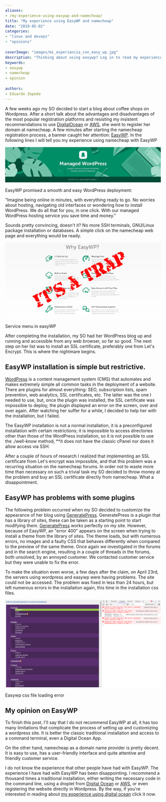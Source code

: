 ```yaml
---
aliases:
- /my-experience-using-easywp-and-namecheap/
title: "My experience using EasyWP and namecheap"
date: "2019-05-02"
categories:
- "linux and devops"
- "opinions"

coverImage: "images/mi_experiencia_con_easy_wp.jpg"
description: "Thinking about using easywp? Log in to read my experience using easywp application to host a blog on namecheap."
keywords:
- easywp
- namecheap
- opinion

authors:
- Eduardo Zepeda
---
```


A few weeks ago my SO decided to start a blog about coffee shops on Wordpress. After a short talk about the advantages and disadvantages of the most popular registration platforms and resisting my insistent recommendations to use [DigitalOcean](https://m.do.co/c/a22240ebb8e7#?) or [AWS](https://aws.amazon.com/), she went to register her domain at namecheap. A few minutes after starting the namecheap registration process, a banner caught her attention: [EasyWP](https://www.easywp.com/). In the following lines I will tell you my experience using namecheap with EasyWP

![easywp advertising image](images/EasyWP.png)

EasyWP promised a smooth and easy WordPress deployment:

"Imagine being online in minutes, with everything ready to go. No worries about hosting, navigating old interfaces or wondering how to install WordPress. We do all that for you, in one click. With our managed WordPress hosting service you save time and money."

Sounds pretty convincing, doesn't it? No more SSH terminals, GNU/Linux package installation or databases. A simple click on the namecheap web page and everything would be ready.

![The namecheap service menu](images/whyEasyWP.jpg)

Service menu in easyWP

After completing the installation, my SO had her WordPress blog up and running and accessible from any web browser, so far so good. The next step on her list was to install an SSL certificate, preferably one from Let's Encrypt. This is where the nightmare begins.

## EasyWP installation is simple but restrictive.

[WordPress](https://wordpress.org/) is a content management system (CMS) that automates and makes extremely simple all common tasks in the deployment of a website. There are plugins for almost everything: SEO, subscription lists, spam prevention, web analytics, SSL certificates, etc. The latter was the one I needed to use, but, once the plugin was installed, the SSL certificate was impossible to deploy, the plugin displayed an error on the screen, over and over again. After watching her suffer for a while, I decided to help her with the installation, but I failed.

The EasyWP installation is not a normal installation, it is a preconfigured installation with certain restrictions; it is impossible to access directories other than those of the WordPress installation, so it is not possible to use the ./well-know method, **it does not have the classic cPanel nor does it allow access via SSH.

After a couple of hours of research I realized that implementing an SSL certificate from Let's encrypt was impossible, and that this problem was a recurring situation on the namecheap forums. In order not to waste more time than necessary on such a trivial task my SO decided to throw money at the problem and buy an SSL certificate directly from namecheap. What a disappointment.

## EasyWP has problems with some plugins

The following problem occurred when my SO decided to customize the appearance of her blog using [GeneratePress](https://generatepress.com/?ref=2020). GeneratePress is a plugin that has a library of sites, these can be taken as a starting point to start modifying them. [GeneratePress](https://generatepress.com/?ref=2020) works perfectly on my site. However, because of EasyWP, an "error 400" appears on the screen when trying to install a theme from the library of sites. The theme loads, but with numerous errors, no images and a faulty CSS that behaves differently when compared to the preview of the same theme. Once again we investigated in the forums and in the search engine, resulting in a couple of threads in the forums, both unsolved, by an annoyed customer. We contacted customer service but they were unable to fix the error.

To make the situation even worse, a few days after the claim, on April 23rd, the servers using wordpress and easywp were having problems. The site could not be accessed. The problem was fixed in less than 24 hours, but left numerous errors in the installation again, this time in the installation css files.

![Problem loading css files in easywp](images/errorEasywpNamecheap.png)

Easywp css file loading error

## My opinion on EasyWP

To finish this post, I'll say that I do not recommend EasyWP at all, it has too many limitations that complicate the process of setting up and customizing a wordpress site. It is better the classic traditional installation and access to a command terminal, even a Digital Ocean App. 

On the other hand, namecheap as a domain name provider is pretty decent. It is easy to use, has a user-friendly interface and quite attentive and friendly customer service.

I do not know the experience that other people have had with EasyWP. The experience I have had with EasyWP has been disappointing. I recommend a thousand times a traditional installation, either writing the necessary code in the command line, using a droplet from [Digital Ocean](https://m.do.co/c/a22240ebb8e7#?) or [AWS](https://aws.amazon.com/), or even registering the website directly in Wordpress. By the way, if you're interested in reading about [my experience using digital ocean](/en/digital-ocean-analysis-and-my-experience-as-a-user/) click it now.